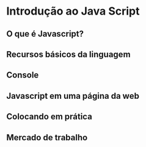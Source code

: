 # Introdução ao Java Script

## O que é Javascript?
## Recursos básicos da linguagem
## Console
## Javascript em uma página da web
## Colocando em prática
## Mercado de trabalho